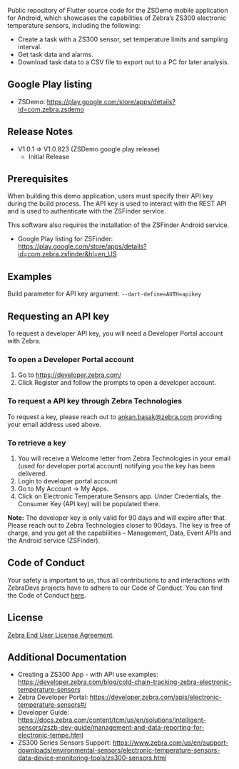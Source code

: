 Public repository of Flutter source code for the ZSDemo mobile application for Android, which showcases the capabilities of Zebra’s ZS300 electronic temperature sensors, including the following:
- Create a task with a ZS300 sensor, set temperature limits and sampling interval.
- Get task data and alarms.
- Download task data to a CSV file to export out to a PC for later analysis.

## Google Play listing

- ZSDemo: https://play.google.com/store/apps/details?id=com.zebra.zsdemo

## Release Notes

- V1.0.1 => V1.0.823 (ZSDemo google play release)
  - Initial Release

## Prerequisites

When building this demo application, users must specify their API key during the build process. The API key is used to interact with the REST API and is used to authenticate with the ZSFinder service.

This software also requires the installation of the ZSFinder Android service.
- Google Play listing for ZSFinder: https://play.google.com/store/apps/details?id=com.zebra.zsfinder&hl=en_US

## Examples
Build parameter for API key argument: `--dart-define=AUTH=apikey`

## Requesting an API key

To request a developer API key, you will need a Developer Portal account with Zebra.

### To open a Developer Portal account

1.	Go to https://developer.zebra.com/
2.	Click Register and follow the prompts to open a developer account.

### To request a API key through Zebra Technologies

To request a key, please reach out to [ankan.basak@zebra.com](mailto:ankan.basak@zebra.com) providing your email address used above.

### To retrieve a key

1.	You will receive a Welcome letter from Zebra Technologies in your email (used for developer portal account) notifying you the key has been delivered.
2.	Login to developer portal account
3.	Go to My Account -> My Apps.
4.	Click on Electronic Temperature Sensors app. Under Credentials, the Consumer Key (API key) will be populated there.

**Note:** The developer key is only valid for 90 days and will expire after that. Please reach out to Zebra Technologies closer to 90days. The key is free of charge, and you get all the capabilities – Management, Data, Event APIs and the Android service (ZSFinder).

## Code of Conduct

Your safety is important to us, thus all contributions to and interactions with ZebraDevs projects have to adhere to our Code of Conduct. You can find the Code of Conduct [here](Code_of_Conduct.md).

## License

[Zebra End User License Agreement](ZEBRA_EULA_LICENSE.md).

## Additional Documentation

- Creating a ZS300 App - with API use examples:
https://developer.zebra.com/blog/cold-chain-tracking-zebra-electronic-temperature-sensors
- Zebra Developer Portal:
https://developer.zebra.com/apis/electronic-temperature-sensors#/
- Developer Guide:
https://docs.zebra.com/content/tcm/us/en/solutions/intelligent-sensors/zszb-dev-guide/management-and-data-reporting-for-electronic-tempe.html
- ZS300 Series Sensors Support:
https://www.zebra.com/us/en/support-downloads/environmental-sensors/electronic-temperature-sensors-data-device-monitoring-tools/zs300-sensors.html
